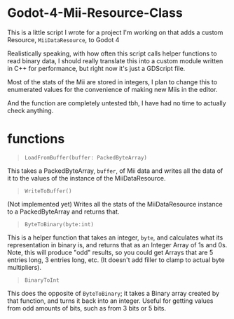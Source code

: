 # Godot-4-Mii-Resource-Class
This is a little script I wrote for a project I'm working on that adds a custom Resource, `MiiDataResource`, to Godot 4

Realistically speaking, with how often this script calls helper functions to read binary data, I should really translate this into a custom module written in C++ for performance, but right now it's just a GDScript file. 

Most of the stats of the Mii are stored in integers, I plan to change this to enumerated values for the convenience of making new Miis in the editor. 

And the function are completely untested tbh, I have had no time to actually check anything.

# functions
> `LoadFromBuffer(buffer: PackedByteArray)`

This takes a PackedByteArray, `buffer`, of Mii data and writes all the data of it to the values of the instance of the MiiDataResource.
> `WriteToBuffer()`

(Not implemented yet) Writes all the stats of the MiiDataResource instance to a PackedByteArray and returns that.

> `ByteToBinary(byte:int)`

This is a helper function that takes an integer, `byte`, and calculates what its representation in binary is, and returns that as an Integer Array of 1s and 0s. Note, this will produce "odd" results, so you could get Arrays that are 5 entries long, 3 entries long, etc. (It doesn't add filler to clamp to actual byte multipliers).

> `BinaryToInt`

This does the opposite of `ByteToBinary`; it takes a Binary array created by that function, and turns it back into an integer. Useful for getting values from odd amounts of bits, such as from 3 bits or 5 bits. 
